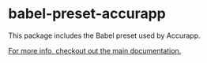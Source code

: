 # babel-preset-accurapp

This package includes the Babel preset used by Accurapp.

[For more info, checkout out the main documentation.](https://github.com/accurat/accurapp)
